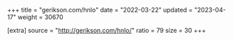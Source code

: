 +++
title = "gerikson.com/hnlo"
date = "2022-03-22"
updated = "2023-04-17"
weight = 30670

[extra]
source = "http://gerikson.com/hnlo/"
ratio = 79
size = 30
+++
